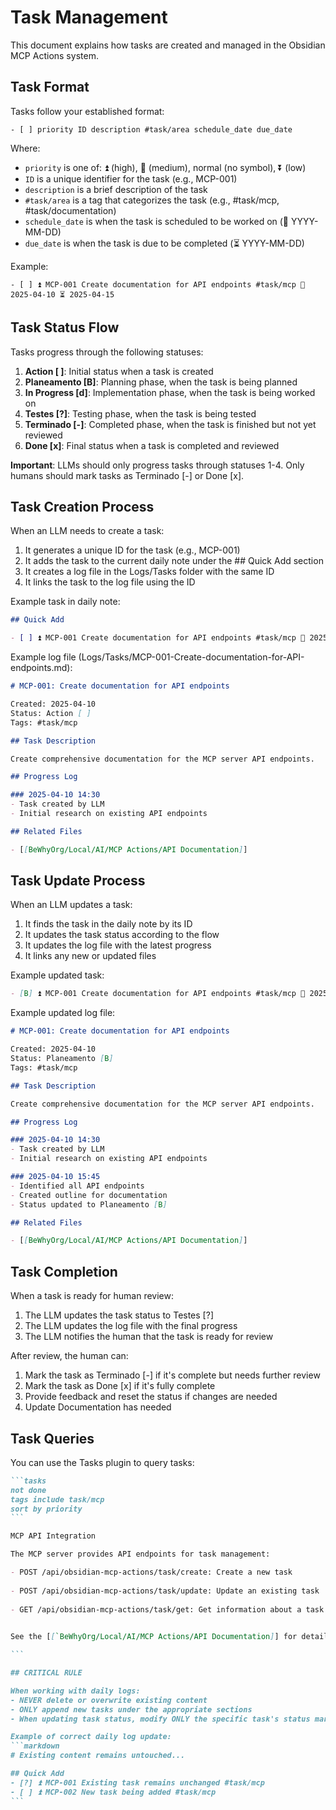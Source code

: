 # Task Management

This document explains how tasks are created and managed in the Obsidian MCP Actions system.

## Task Format

Tasks follow your established format:

```
- [ ] priority ID description #task/area schedule_date due_date
```

Where:
- `priority` is one of: ⏫ (high), 🔼 (medium), normal (no symbol), ⏬ (low)
- `ID` is a unique identifier for the task (e.g., MCP-001)
- `description` is a brief description of the task
- `#task/area` is a tag that categorizes the task (e.g., #task/mcp, #task/documentation)
- `schedule_date` is when the task is scheduled to be worked on (📅 YYYY-MM-DD)
- `due_date` is when the task is due to be completed (⏳ YYYY-MM-DD)

Example:
```
- [ ] ⏫ MCP-001 Create documentation for API endpoints #task/mcp 📅 2025-04-10 ⏳ 2025-04-15
```

## Task Status Flow

Tasks progress through the following statuses:

1. **Action [ ]**: Initial status when a task is created
2. **Planeamento [B]**: Planning phase, when the task is being planned
3. **In Progress [d]**: Implementation phase, when the task is being worked on
4. **Testes [?]**: Testing phase, when the task is being tested
5. **Terminado [-]**: Completed phase, when the task is finished but not yet reviewed
6. **Done [x]**: Final status when a task is completed and reviewed

**Important**: LLMs should only progress tasks through statuses 1-4. Only humans should mark tasks as Terminado [-] or Done [x].

## Task Creation Process

When an LLM needs to create a task:

1. It generates a unique ID for the task (e.g., MCP-001)
2. It adds the task to the current daily note under the ## Quick Add section
3. It creates a log file in the Logs/Tasks folder with the same ID
4. It links the task to the log file using the ID

Example task in daily note:
```markdown
## Quick Add

- [ ] ⏫ MCP-001 Create documentation for API endpoints #task/mcp 📅 2025-04-10 ⏳ 2025-04-15
```

Example log file (Logs/Tasks/MCP-001-Create-documentation-for-API-endpoints.md):
```markdown
# MCP-001: Create documentation for API endpoints

Created: 2025-04-10
Status: Action [ ]
Tags: #task/mcp

## Task Description

Create comprehensive documentation for the MCP server API endpoints.

## Progress Log

### 2025-04-10 14:30
- Task created by LLM
- Initial research on existing API endpoints

## Related Files

- [[BeWhyOrg/Local/AI/MCP Actions/API Documentation]]
```

## Task Update Process

When an LLM updates a task:

1. It finds the task in the daily note by its ID
2. It updates the task status according to the flow
3. It updates the log file with the latest progress
4. It links any new or updated files

Example updated task:
```markdown
- [B] ⏫ MCP-001 Create documentation for API endpoints #task/mcp 📅 2025-04-10 ⏳ 2025-04-15
```

Example updated log file:
```markdown
# MCP-001: Create documentation for API endpoints

Created: 2025-04-10
Status: Planeamento [B]
Tags: #task/mcp

## Task Description

Create comprehensive documentation for the MCP server API endpoints.

## Progress Log

### 2025-04-10 14:30
- Task created by LLM
- Initial research on existing API endpoints

### 2025-04-10 15:45
- Identified all API endpoints
- Created outline for documentation
- Status updated to Planeamento [B]

## Related Files

- [[BeWhyOrg/Local/AI/MCP Actions/API Documentation]]
```

## Task Completion

When a task is ready for human review:

1. The LLM updates the task status to Testes [?]
2. The LLM updates the log file with the final progress
3. The LLM notifies the human that the task is ready for review

After review, the human can:
1. Mark the task as Terminado [-] if it's complete but needs further review
2. Mark the task as Done [x] if it's fully complete
3. Provide feedback and reset the status if changes are needed
4. Update Documentation has needed

## Task Queries

You can use the Tasks plugin to query tasks:


````markdown
```tasks
not done
tags include task/mcp
sort by priority
```

MCP API Integration

The MCP server provides API endpoints for task management:

- POST /api/obsidian-mcp-actions/task/create: Create a new task
    
- POST /api/obsidian-mcp-actions/task/update: Update an existing task
    
- GET /api/obsidian-mcp-actions/task/get: Get information about a task
    

See the [[`BeWhyOrg/Local/AI/MCP Actions/API Documentation]] for details on these endpoints.

```

## CRITICAL RULE

When working with daily logs:
- NEVER delete or overwrite existing content
- ONLY append new tasks under the appropriate sections
- When updating task status, modify ONLY the specific task's status marker

Example of correct daily log update:
```markdown
# Existing content remains untouched...

## Quick Add
- [?] ⏫ MCP-001 Existing task remains unchanged #task/mcp
- [ ] ⏫ MCP-002 New task being added #task/mcp
```